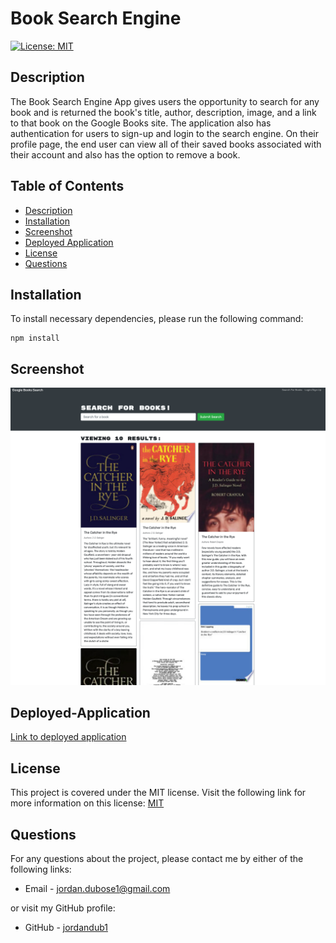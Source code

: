 # Book Search Engine

[![License: MIT](https://img.shields.io/badge/License-MIT-yellow.svg)](https://opensource.org/licenses/MIT)

## Description

The Book Search Engine App gives users the opportunity to search for any book and is returned the book's title, author, description, image, and a link to that book on the Google Books site. The application also has authentication for users to sign-up and login to the search engine. On their profile page, the end user can view all of their saved books associated with their account and also has the option to remove a book.

## Table of Contents

- [Description](#description)
- [Installation](#installation)
- [Screenshot](#screenshot)
- [Deployed Application](#deployed-application)
- [License](#license)
- [Questions](#questions)

## Installation

To install necessary dependencies, please run the following command:

```
npm install
```

## Screenshot

![Book-Search-Engine](client/src/images/screenshot.png)

## Deployed-Application

[Link to deployed application](https://boook-search-engine.herokuapp.com//)

## License

This project is covered under the MIT license. Visit the following link for more information on this license: [MIT](https://opensource.org/licenses/MIT)

## Questions

For any questions about the project, please contact me by either of the following links:

- Email - jordan.dubose1@gmail.com

or visit my GitHub profile:

- GitHub - [jordandub1](https://github.com/jordandub1)
